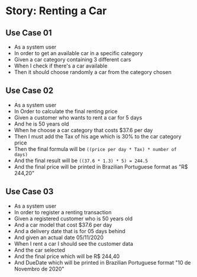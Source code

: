 # Story: Renting a Car

## Use Case 01

- As a system user
- In order to get an available car in a specific category
- Given a car category containing 3 different cars
- When I check if there's a car available
- Then it should choose randomly a car from the category chosen

## Use Case 02

- As a system user
- In Order to calculate the final renting price
- Given a customer who wants to rent a car for 5 days
- And he is 50 years old
- When he choose a car category that costs $37.6 per day
- Then I must add the Tax of his age which is 30% to the car category price
- Then the final formula will be `((price per day * Tax) * number of days)`
- And the final result will be `((37.6 * 1.3) * 5) = 244.5`
- And the final price will be printed in Brazilian Portuguese format as "R$ 244,20"

## Use Case 03

- As a system user
- In order to register a renting transaction
- Given a registered customer who is 50 years old
- And a car model that cost $37.6 per day
- And a delivery date that is for 05 days behind
- And given an actual date 05/11/2020
- When I rent a car I should see the customer data
- And the car selected
- And the final price which will be R$ 244,40
- And DueDate which will be printed in Brazilian Portuguese format "10 de Novembro de 2020"
